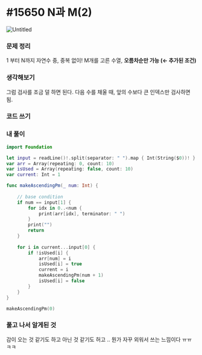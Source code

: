 # **#15650 N과 M(2)**

![Untitled](https://s3-us-west-2.amazonaws.com/secure.notion-static.com/2c275e25-b335-4da8-bece-bb6eb44279d9/Untitled.png)

### **문제 정리**

1 부터 N까지 자연수 중, 중복 없이! M개를 고른 수열, **오름차순만 가능 (← 추가된 조건)**

### **생각해보기**

그럼 검사를 조금 덜 하면 된다. 다음 수를 채울 때, 앞의 수보다 큰 인덱스만 검사하면 됨.

### **코드 쓰기**

### **내 풀이**

```swift
import Foundation

let input = readLine()!.split(separator: " ").map { Int(String($0))! }
var arr = Array(repeating: 0, count: 10)
var isUsed = Array(repeating: false, count: 10)
var current: Int = 1

func makeAscendingPm(_ num: Int) {
    
    // base condition
    if num == input[1] {
        for idx in 0..<num {
            print(arr[idx], terminator: " ")
        }
        print("")
        return
    }
    
    for i in current...input[0] {
        if !isUsed[i] {
            arr[num] = i
            isUsed[i] = true
            current = i
            makeAscendingPm(num + 1)
            isUsed[i] = false
        }
    }
}

makeAscendingPm(0)
```

### **풀고 나서 알게된 것**

감이 오는 것 같기도 하고 아닌 것 같기도 허고 .. 뭔가 자꾸 외워서 쓰는 느낌이다 ㅠㅠㅋㅋ

